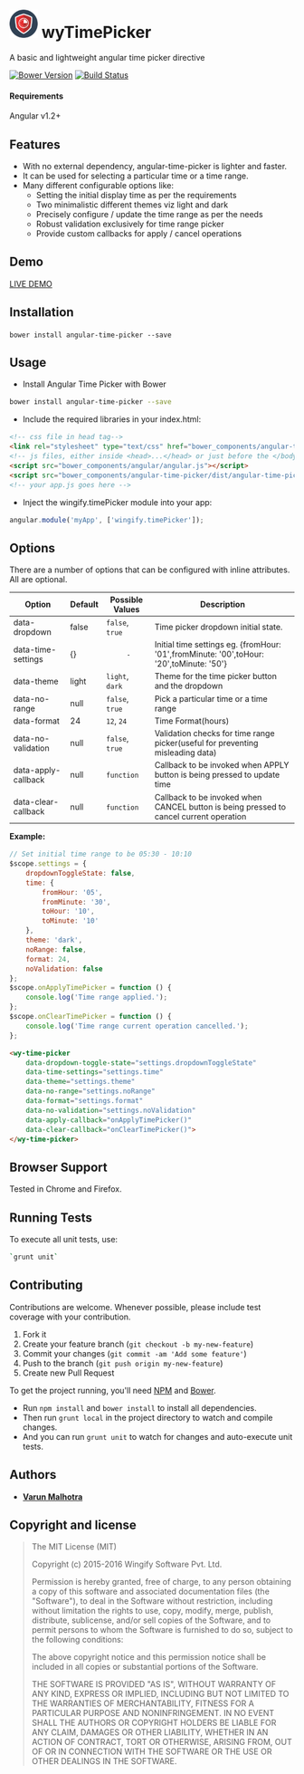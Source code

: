# <img src="images/time-picker.png" alt="Time Picker" width="50" height="50"/> wyTimePicker

A basic and lightweight angular time picker directive

[![Bower Version](http://img.shields.io/bower/v/angular-time-picker.svg?style=flat)](https://github.com/wingify/angular-time-picker/releases) [![Build Status](http://img.shields.io/travis/wingify/angular-time-picker/master.svg?style=flat)](http://travis-ci.org/wingify/angular-time-picker)
#### Requirements

Angular v1.2+

## Features

* With no external dependency, angular-time-picker is lighter and faster.
* It can be used for selecting a particular time or a time range.
* Many different configurable options like:
	* Setting the initial display time as per the requirements
	* Two minimalistic different themes viz light and dark
	* Precisely configure / update the time range as per the needs
	* Robust validation exclusively for time range picker
	* Provide custom callbacks for apply / cancel operations

## Demo

[LIVE DEMO](http://engineering.wingify.com/angular-time-picker/live-demo.html)

## Installation

`bower install angular-time-picker --save`

## Usage

* Install Angular Time Picker with Bower

>
```bash
bower install angular-time-picker --save
```

* Include the required libraries in your index.html:

>
```html
<!-- css file in head tag-->
<link rel="stylesheet" type="text/css" href="bower_components/angular-time-picker/dist/angular-time-picker.min.css">
<!-- js files, either inside <head>...</head> or just before the </body> -->
<script src="bower_components/angular/angular.js"></script>
<script src="bower_components/angular-time-picker/dist/angular-time-picker.min.js"></script>
<!-- your app.js goes here -->
```

* Inject the wingify.timePicker module into your app:

>
```js
angular.module('myApp', ['wingify.timePicker']);
```

## Options

There are a number of options that can be configured with inline attributes. All are optional.

| Option               | Default    | Possible Values | Description                                                                             |
|----------------------|------------|-----------------|-----------------------------------------------------------------------------------------|
| data-dropdown        | false      | `false`, `true` | Time picker dropdown initial state.                                                     |
| data-time-settings   | {}         | `      -       `| Initial time settings eg. {fromHour: '01',fromMinute: '00',toHour: '20',toMinute: '50'} |
| data-theme           | light      | `light`, `dark` | Theme for the time picker button and the dropdown                                       |
| data-no-range        | null       | `false`, `true` | Pick a particular time or a time range                                                      |
| data-format          | 24         | `12`, `24`      | Time Format(hours)                                                                      |
| data-no-validation   | null       | `false`, `true` | Validation checks for time range picker(useful for preventing misleading data)          |
| data-apply-callback  | null       | `function`      | Callback to be invoked when APPLY button is being pressed to update time                |
| data-clear-callback  | null       | `function`      | Callback to be invoked when CANCEL button is being pressed to cancel current operation  |

**Example:**

```js
// Set initial time range to be 05:30 - 10:10
$scope.settings = {
	dropdownToggleState: false,
	time: {
		fromHour: '05',
		fromMinute: '30',
		toHour: '10',
		toMinute: '10'
	},
	theme: 'dark',
	noRange: false,
	format: 24,
	noValidation: false
};
$scope.onApplyTimePicker = function () {
	console.log('Time range applied.');
};
$scope.onClearTimePicker = function () {
	console.log('Time range current operation cancelled.');
};
```

```html
<wy-time-picker
	data-dropdown-toggle-state="settings.dropdownToggleState"
	data-time-settings="settings.time"
	data-theme="settings.theme"
	data-no-range="settings.noRange"
	data-format="settings.format"
	data-no-validation="settings.noValidation"
	data-apply-callback="onApplyTimePicker()"
	data-clear-callback="onClearTimePicker()">
</wy-time-picker>
```

## Browser Support

Tested in Chrome and Firefox.

## Running Tests

To execute all unit tests, use:

```bash
`grunt unit`
```

## Contributing

Contributions are welcome. Whenever possible, please include test coverage with your contribution.

1. Fork it
2. Create your feature branch (``git checkout -b my-new-feature``)
3. Commit your changes (``git commit -am 'Add some feature'``)
4. Push to the branch (``git push origin my-new-feature``)
5. Create new Pull Request

To get the project running, you'll need [NPM](https://www.npmjs.com/) and [Bower](http://bower.io/).

* Run `npm install` and `bower install` to install all dependencies.
* Then run `grunt local` in the project directory to watch and compile changes.
* And you can run `grunt unit` to watch for changes and auto-execute unit tests.

## Authors

* **[Varun Malhotra](https://github.com/softvar)**

## Copyright and license

>The MIT License (MIT)
>
>Copyright (c) 2015-2016 Wingify Software Pvt. Ltd.
>
>Permission is hereby granted, free of charge, to any person obtaining a copy of this software and associated documentation files (the "Software"), to deal in the Software without restriction, including without limitation the rights to use, copy, modify, merge, publish, distribute, sublicense, and/or sell copies of the Software, and to permit persons to whom the Software is furnished to do so, subject to the following conditions:
>
>The above copyright notice and this permission notice shall be included in all copies or substantial portions of the Software.
>
>THE SOFTWARE IS PROVIDED "AS IS", WITHOUT WARRANTY OF ANY KIND, EXPRESS OR IMPLIED, INCLUDING BUT NOT LIMITED TO THE WARRANTIES OF MERCHANTABILITY, FITNESS FOR A PARTICULAR PURPOSE AND NONINFRINGEMENT. IN NO EVENT SHALL THE AUTHORS OR COPYRIGHT HOLDERS BE LIABLE FOR ANY CLAIM, DAMAGES OR OTHER LIABILITY, WHETHER IN AN ACTION OF CONTRACT, TORT OR OTHERWISE, ARISING FROM, OUT OF OR IN CONNECTION WITH THE SOFTWARE OR THE USE OR OTHER DEALINGS IN THE SOFTWARE.
